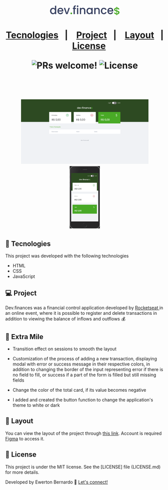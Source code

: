 <h1 align="center">
  <img src="./assets/logo-readme.svg" alt="dev.finances" title="dev.finances" width="220px"/>
<h1/>

<p align="center">
  <a href="#-tecnologies">Tecnologies</a>&nbsp;&nbsp;&nbsp;|&nbsp;&nbsp;&nbsp;
  <a href="#-project">Project</a>&nbsp;&nbsp;&nbsp;|&nbsp;&nbsp;&nbsp;
  <a href="#-layout">Layout</a>&nbsp;&nbsp;&nbsp;|&nbsp;&nbsp;&nbsp;
  <a href="#memo-license">License</a>
</p>

<p align="center">
 <img src="https://img.shields.io/static/v1?label=PRs&message=welcome&color=49AA26&labelColor=000000" alt="PRs welcome!" />

  <img alt="License" src="https://img.shields.io/static/v1?label=license&message=MIT&color=49AA26&labelColor=000000">
</p>

<br>

<p align="center"> 
  <img src="./assets/desktop.gif" width="80%"/>
  <img src="./assets/mobile.gif" width="19%"/>
</p>

## 🚀 Tecnologies

This project was developed with the following technologies

- HTML
- CSS
- JavaScript

## 💻 Project
Dev.finances was a financial control application developed by <a href="https://rocketseat.com.br/" target="_blank">Rocketseat </a> in an online event, where it is possible to register and delete transactions in addition to viewing the balance of inflows and outflows 💰

## 🎯 Extra Mile

- Transition effect on sessions to smooth the layout

- Customization of the process of adding a new transaction, displaying modal with error or success message in their respective colors, in addition to changing the border of the input representing error if there is no field to fill, or success if a part of the form is filled but still missing fields
- Change the color of the total card, if its value becomes negative
- I added and created the button function to change the application's theme to white or dark

## 🔖 Layout

You can view the layout of the project through [this link](https://www.figma.com/file/7Vu9DzUaCZIV4nibzkjgB4/dev.finance%24-Maratona-Discover). Account is required [Figma](https://figma.com) to access it.

## :memo: License

This project is under the MIT license. See the [LICENSE] file (LICENSE.md) for more details.

Developed by Ewerton Bernardo :wave: [Let's connect!](https://www.linkedin.com/in/ewertonbn/)
